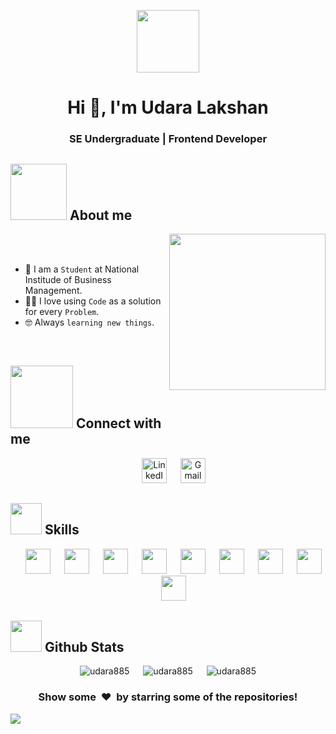 <p align = "center">
  <picture><img src = "https://github.com/7oSkaaa/7oSkaaa/blob/main/Images/about_me.gif?raw=true" width = 100px></picture>
</p>
<h1 align="center">Hi 👋, I'm Udara Lakshan</h1>
<h3 align="center">SE Undergraduate | Frontend Developer</h3>

## <picture><img src = "https://media.giphy.com/media/5eLDrEaRGHegx2FeF2/giphy.gif?cid=790b7611tx2imbo5g5d4augvu3n5uuh10a3o5nfogro94h5b&ep=v1_stickers_search&rid=giphy.gif&ct=s" width = 90px></picture> About me

<picture> <img align="right" src="https://github.com/7oSkaaa/7oSkaaa/blob/main/Images/Right_Side.gif?raw=true" width = 250px></picture>

<br><br>

- :school: I am a `Student` at  National Institude of Business Management.
- :technologist: I love using `Code` as a solution for every `Problem`.
- :nerd_face: Always `learning new things`.
<br>

## <picture> <img src="https://github.com/7oSkaaa/7oSkaaa/blob/main/Images/Connect-with-me.gif?raw=true" width="100px"> </picture> Connect with me
<p align="center">
	&emsp;
	<a href="https://www.linkedin.com/in/udara-lakshan/"><img src="https://github.com/udara885/udara885/assets/72975955/a9a44a32-fabc-4bc1-a545-8534bec8c073" alt="LinkedIn"  height="40" width="40"/></a>
	&emsp;
	<a href="mailto:ulakshan061@gmail.com"><img src="https://github.com/udara885/udara885/assets/72975955/4ba50735-1a08-475c-a6df-695d187c1425" alt="Gmail" height="40" width="40"/></a>
</p>

## <picture> <img src = "https://media.giphy.com/media/2DMN31jEeBLVJQGXz6/giphy.gif?cid=ecf05e470absg09qmsy2hu5t769eaj638x5kyfbs6l9378xx&ep=v1_stickers_search&rid=giphy.gif&ct=s" width = 50px></picture>  Skills

<p align="center"> 
&emsp;
 	<img src="https://github.com/udara885/udara885/assets/72975955/fbaad7ed-d4b1-4993-a3de-aa71f0178dbb" height="40" width="40">
  	&emsp;
 	<img src="https://github.com/udara885/udara885/assets/72975955/9b0122d0-f217-4965-ad80-986efe4aaf29" height="40" width="40">
  	&emsp;
	<img src="https://github.com/udara885/udara885/assets/72975955/4c1b0f90-0b53-45be-8efa-5ce0dbf8be0c" height="40" width="40">
	&emsp;
 	<img src="https://github.com/udara885/udara885/assets/72975955/d60f37c8-3298-4e41-9428-1e793b8f5449" height="40" width="40">
	&emsp;
	<img src="https://github.com/udara885/udara885/assets/72975955/57148614-c2ea-40d5-a0d6-4d0236bd7823" height="40" width="40">
	&emsp;
	<img src="https://github.com/user-attachments/assets/92362295-a891-4770-a61d-5adb622e4f9e" height="40" width="40">
	&emsp;
 	<img src="https://github.com/udara885/udara885/assets/72975955/3710a12a-5308-4732-94a1-ba1af58f2429" height="40" width="40">
	&emsp;
 	<img src="https://github.com/udara885/udara885/assets/72975955/fabcc1b7-1564-4440-95a9-f2b7fdf4066e" height="40" width="40">
	&emsp;
	<img src="https://github.com/udara885/udara885/assets/72975955/cdc36263-89df-4fc7-9839-4f9a1e86e08c" height="40" width="40">
</p>

## <picture> <img src = "https://github.com/7oSkaaa/7oSkaaa/blob/main/Images/Statistics.gif?raw=true" width = 50px>  </picture> Github Stats

<p align="center">
	<img src="https://github-readme-stats.vercel.app/api?username=udara885&theme=react&show_icons=true&hide_border=true&count_private=false" alt="udara885" />
	&emsp;
	<img src="https://github-readme-streak-stats.herokuapp.com/?user=udara885&theme=react&hide_border=true" alt="udara885" />
	&emsp;
	<img src="https://github-readme-stats.vercel.app/api/top-langs/?username=udara885&theme=react&hide_border=true&include_all_commits=false&count_private=false&layout=compact" alt="udara885" />
</p>

<div align="center">
<h3 align="center">Show some &nbsp;❤️&nbsp; by starring some of the repositories!</h3>
</div>

<img src="https://github.com/punitkmryh/punitkmryh/blob/master/wave.svg" />
